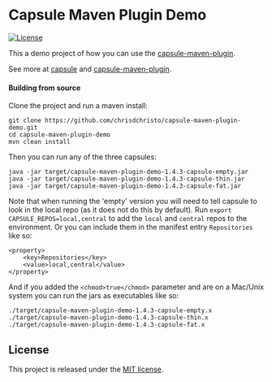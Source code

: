 Capsule Maven Plugin Demo
=========================

[![License](http://img.shields.io/badge/license-MIT-blue.svg?style=flat)](http://opensource.org/licenses/MIT)

This a demo project of how you can use the [capsule-maven-plugin](https://github.com/chrisdchristo/capsule-maven-plugin).

See more at [capsule](https://github.com/puniverse/capsule) and [capsule-maven-plugin](https://github.com/chrisdchristo/capsule-maven-plugin).

#### Building from source
Clone the project and run a maven install:

```
git clone https://github.com/chrisdchristo/capsule-maven-plugin-demo.git
cd capsule-maven-plugin-demo
mvn clean install
```

Then you can run any of the three capsules:

```
java -jar target/capsule-maven-plugin-demo-1.4.3-capsule-empty.jar
java -jar target/capsule-maven-plugin-demo-1.4.3-capsule-thin.jar
java -jar target/capsule-maven-plugin-demo-1.4.3-capsule-fat.jar
```

Note that when running the 'empty' version you will need to tell capsule to look in the local repo (as it does not do this by default).
Run `export CAPSULE_REPOS=local,central` to add the `local` and `central` repos to the environment. Or you can include them in the manifest entry `Repositories` like so:

```
<property>
	<key>Repositories</key>
	<value>local,central</value>
</property>
```

And if you added the `<chmod>true</chmod>` parameter and are on a Mac/Unix system you can run the jars as executables like so:

```
./target/capsule-maven-plugin-demo-1.4.3-capsule-empty.x
./target/capsule-maven-plugin-demo-1.4.3-capsule-thin.x
./target/capsule-maven-plugin-demo-1.4.3-capsule-fat.x
```

## License

This project is released under the [MIT license](http://opensource.org/licenses/MIT).
